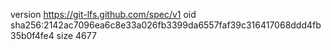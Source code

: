 version https://git-lfs.github.com/spec/v1
oid sha256:2142ac7096ea6c8e33a026fb3399da6557faf39c316417068ddd4fb35b0f4fe4
size 4677
